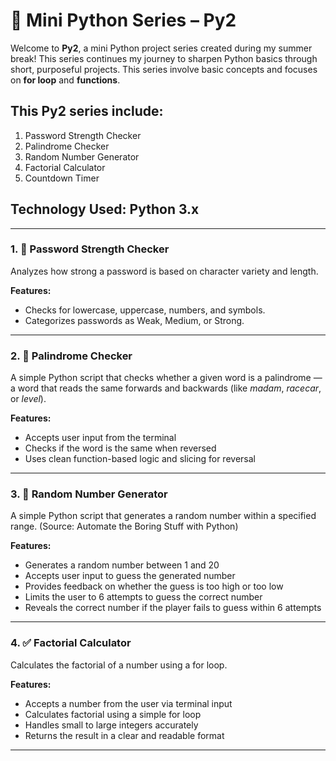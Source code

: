 # 🎯 Mini Python Series – Py2

Welcome to **Py2**, a mini Python project series created during my summer break! This series continues my journey to sharpen Python basics through short, purposeful projects. This series involve basic concepts and focuses on **for loop** and **functions**.

## This Py2 series include:
1. Password Strength Checker
2. Palindrome Checker
3. Random Number Generator
4. Factorial Calculator 
5. Countdown Timer

## Technology Used: Python 3.x
---

### 1. 🔐 Password Strength Checker
Analyzes how strong a password is based on character variety and length.

**Features:**
- Checks for lowercase, uppercase, numbers, and symbols.
- Categorizes passwords as Weak, Medium, or Strong.

---

### 2. 🔁 Palindrome Checker 

A simple Python script that checks whether a given word is a palindrome — a word that reads the same forwards and backwards (like *madam*, *racecar*, or *level*).

**Features:**
- Accepts user input from the terminal
- Checks if the word is the same when reversed
- Uses clean function-based logic and slicing for reversal

---

### 3. 🎲 Random Number Generator

A simple Python script that generates a random number within a specified range. (Source: Automate the Boring Stuff with Python)

**Features:**
- Generates a random number between 1 and 20
- Accepts user input to guess the generated number
- Provides feedback on whether the guess is too high or too low
- Limits the user to 6 attempts to guess the correct number
- Reveals the correct number if the player fails to guess within 6 attempts

---

### 4. ✅ Factorial Calculator

Calculates the factorial of a number using a for loop.

**Features:**
- Accepts a number from the user via terminal input
- Calculates factorial using a simple for loop
- Handles small to large integers accurately
- Returns the result in a clear and readable format

---



